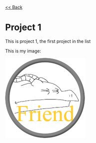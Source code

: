[<< Back](https://salmaster1.github.io/Pages-Testing/)

# Project 1  

This is project 1, the first project in the list  

This is my image:  
  
![Friend](/assets/Friend.png)  
